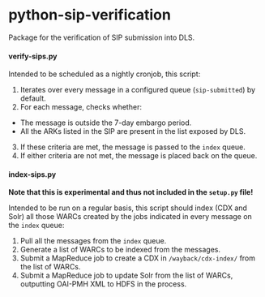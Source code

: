 # python-sip-verification
Package for the verification of SIP submission into DLS.

#### verify-sips.py
Intended to be scheduled as a nightly cronjob, this script:
1. Iterates over every message in a configured queue (`sip-submitted`) by default.
2. For each message, checks whether:
  * The message is outside the 7-day embargo period.
  * All the ARKs listed in the SIP are present in the list exposed by DLS.
3. If these criteria are met, the message is passed to the `index` queue.
4. If either criteria are not met, the message is placed back on the queue.

#### index-sips.py
**Note that this is experimental and thus not included in the `setup.py` file!**

Intended to be run on a regular basis, this script should index (CDX and Solr) all those WARCs created by the jobs indicated in every message on the `index` queue:

1. Pull all the messages from the `index` queue.
2. Generate a list of WARCs to be indexed from the messages.
3. Submit a MapReduce job to create a CDX in `/wayback/cdx-index/` from the list of WARCs.
4. Submit a MapReduce job to update Solr from the list of WARCs, outputting OAI-PMH XML to HDFS in the process.

